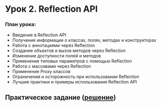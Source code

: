 
# Урок 2. Reflection API



### План урока:

- Введение в Reflection API
- Получение информации о классах, полях, методах и конструкторах
- Работа с аннотациями через Reflection
- Создание объектов и вызов методов через Reflection
- Изменение доступности полей и методов
- Применение типовых параметров с помощью Reflection
- Работа с массивами через Reflection
- Применение Proxy классов
- Ограничения и осторожность при использовании Reflection
- Лучшие практики и примеры использования Reflection API


## Практическое задание ([решение](https://github.com/olgashenkel/GeekBrains-technological_specialization/tree/main/03.%20Java%20Junior/Lesson_02/lesson_02/src/main/java/lesson_02))